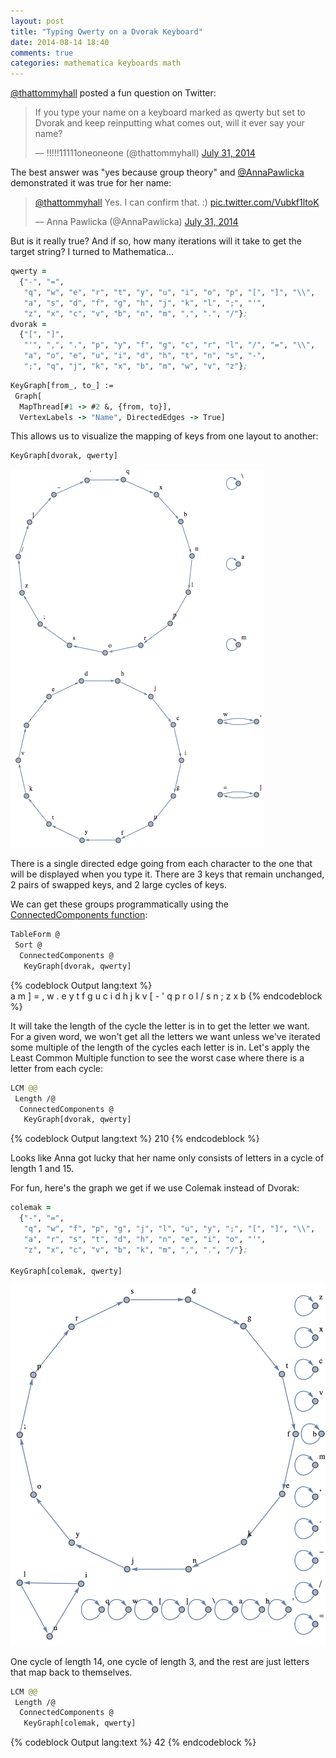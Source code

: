 ```yaml
---
layout: post
title: "Typing Qwerty on a Dvorak Keyboard"
date: 2014-08-14 18:40
comments: true
categories: mathematica keyboards math
---
```

[@thattommyhall](https://twitter.com/thattommyhall) posted a fun question on Twitter:

<blockquote class="twitter-tweet" data-partner="tweetdeck"><p>If you type your name on a keyboard marked as qwerty but set to Dvorak and keep reinputting what comes out, will it ever say your name?</p>&mdash; !!!!!11111oneoneone (@thattommyhall) <a href="https://twitter.com/thattommyhall/statuses/494916131598393344">July 31, 2014</a></blockquote>
<script async src="//platform.twitter.com/widgets.js" charset="utf-8"></script>

The best answer was "yes because group theory" and [@AnnaPawlicka](https://twitter.com/AnnaPawlicka) demonstrated it was true for her name:
<blockquote class="twitter-tweet" lang="en"><p><a href="https://twitter.com/thattommyhall">@thattommyhall</a> Yes. I can confirm that. :) <a href="http://t.co/Vubkf1ltoK">pic.twitter.com/Vubkf1ltoK</a></p>&mdash; Anna Pawlicka (@AnnaPawlicka) <a href="https://twitter.com/AnnaPawlicka/statuses/494918999747350529">July 31, 2014</a></blockquote>
<script async src="//platform.twitter.com/widgets.js" charset="utf-8"></script>

But is it really true?  And if so, how many iterations will it take to get the target string?  I turned to Mathematica...

```clojure
qwerty =
  {"-", "=",
   "q", "w", "e", "r", "t", "y", "u", "i", "o", "p", "[", "]", "\\",
   "a", "s", "d", "f", "g", "h", "j", "k", "l", ";", "'",
   "z", "x", "c", "v", "b", "n", "m", ",", ".", "/"};
dvorak =
  {"[", "]",
   "'", ",", ".", "p", "y", "f", "g", "c", "r", "l", "/", "=", "\\",
   "a", "o", "e", "u", "i", "d", "h", "t", "n", "s", "-",
   ";", "q", "j", "k", "x", "b", "m", "w", "v", "z"};
```

```clojure
KeyGraph[from_, to_] :=
 Graph[
  MapThread[#1 -> #2 &, {from, to}],
  VertexLabels -> "Name", DirectedEdges -> True]
```

This allows us to visualize the mapping of keys from one layout to another:

```clojure
KeyGraph[dvorak, qwerty]
```
![Dvorak to Qwerty Graph](/images/dvorak-qwerty.png)

There is a single directed edge going from each character to the one that will be displayed when you type it.  There are 3 keys that remain unchanged, 2 pairs of swapped keys, and 2 large cycles of keys.

We can get these groups programmatically using the [ConnectedComponents function](http://reference.wolfram.com/mathematica/ref/ConnectedComponents.html):

```clojure
TableForm @
 Sort @
  ConnectedComponents @
   KeyGraph[dvorak, qwerty]
```

{% codeblock Output lang:text %}
\
a
m
] =
, w
. e y t f g u c i d h j k v
[ - ' q p r o l / s n ; z x b
{% endcodeblock %}

It will take the length of the cycle the letter is in to get the letter we want.  For a given word, we won't get all the letters we want unless we've iterated some multiple of the length of the cycles each letter is in.  Let's apply the Least Common Multiple function to see the worst case where there is a letter from each cycle:

```clojure
LCM @@
 Length /@
  ConnectedComponents @
   KeyGraph[dvorak, qwerty]
```
{% codeblock Output lang:text %}
210
{% endcodeblock %}

Looks like Anna got lucky that her name only consists of letters in a cycle of length 1 and 15.

For fun, here's the graph we get if we use Colemak instead of Dvorak:

```clojure
colemak =
  {"-", "=",
   "q", "w", "f", "p", "g", "j", "l", "u", "y", ";", "[", "]", "\\",
   "a", "r", "s", "t", "d", "h", "n", "e", "i", "o", "'",
   "z", "x", "c", "v", "b", "k", "m", ",", ".", "/"};

KeyGraph[colemak, qwerty]
```
![Colemak to Qwerty Graph](/images/colemak-qwerty.png)

One cycle of length 14, one cycle of length 3, and the rest are just letters that map back to themselves.

```clojure
LCM @@
 Length /@
  ConnectedComponents @
   KeyGraph[colemak, qwerty]
```
{% codeblock Output lang:text %}
42
{% endcodeblock %}
